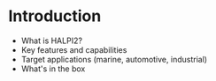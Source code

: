 # Introduction

- What is HALPI2?
- Key features and capabilities
- Target applications (marine, automotive, industrial)
- What's in the box
